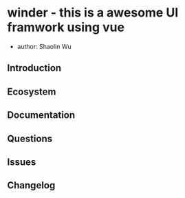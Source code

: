 # winder - this is a awesome UI framwork using vue

- author: Shaolin Wu

## Introduction

## Ecosystem

## Documentation

## Questions

## Issues

## Changelog
